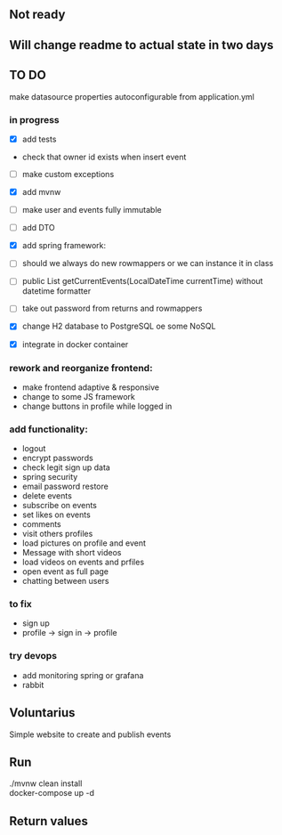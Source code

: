 ## Not ready
Will change readme to actual state in two days
---

## TO DO
make datasource properties autoconfigurable from application.yml

### in progress
- [x] add tests
- check that owner id exists when insert event
- [ ] make custom exceptions
- [x] add mvnw
- [ ] make user and events fully immutable
- [ ] add DTO
- [x] add spring framework:
- [ ] should we always do new rowmappers or we can instance it in class
- [ ] public List<Event> getCurrentEvents(LocalDateTime currentTime) without datetime formatter
- [ ] take out password from returns and rowmappers
- [x] change H2 database to PostgreSQL oe some NoSQL

- [x] integrate in docker container


### rework and reorganize frontend: 
* make frontend adaptive & responsive
* change to some JS framework
* change buttons in profile while logged in

### add functionality:
* logout 
* encrypt passwords
* check legit sign up data
* spring security 
* email password restore
* delete events
* subscribe on events
* set likes on events
* comments
* visit others profiles
* load pictures on profile and event
* Message with short videos
* load videos on events and prfiles
* open event as full page
* chatting between users

### to fix
* sign up
* profile -> sign in -> profile

### try devops
* add monitoring spring or grafana
* rabbit

## Voluntarius

Simple website to create and publish events

## Run

./mvnw clean install  
docker-compose up -d

## Return values
